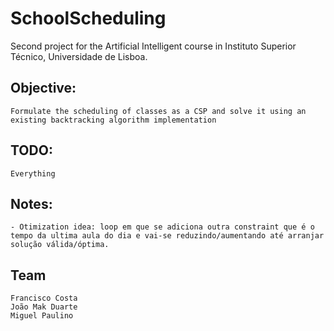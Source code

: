 # SchoolScheduling

Second project for the Artificial Intelligent course in Instituto Superior Técnico, Universidade de Lisboa.

## Objective:
	Formulate the scheduling of classes as a CSP and solve it using an existing backtracking algorithm implementation

## TODO:
	Everything

## Notes:
	- Otimization idea: loop em que se adiciona outra constraint que é o tempo da ultima aula do dia e vai-se reduzindo/aumentando até arranjar solução válida/óptima.

## Team
	Francisco Costa
	João Mak Duarte
	Miguel Paulino
